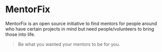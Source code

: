 # MentorFix

MentorFix is an open source initiative to find mentors for people around who have certain projects in mind but need people/volunteers to bring those into life.

> Be what you wanted your mentors to be for you.
